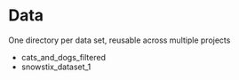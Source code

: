 # Data

One directory per data set, reusable across multiple projects

- cats_and_dogs_filtered
- snowstix_dataset_1